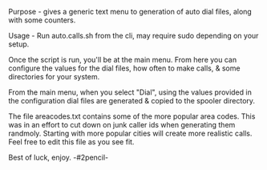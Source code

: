 Purpose - gives a generic text menu to generation of auto dial files, along with some counters.

Usage - Run auto.calls.sh from the cli, may require sudo depending on your setup.

Once the script is run, you'll be at the main menu.  From here you can configure the values for the dial files, how often to make calls, & some directories for your system.

From the main menu, when you select "Dial", using the values provided in the configuration dial files are generated & copied to the spooler directory.

The file areacodes.txt contains some of the more popular area codes.  This was in an effort to cut down on junk caller ids when generating them randmoly.  Starting with more popular cities will create more realistic calls.  Feel free to edit this file as you see fit.

Best of luck, enjoy.
-#2pencil-
